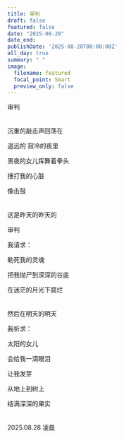 ```yaml
---
title: 审判
draft: false
featured: false
date: "2025-08-28"
date_end: 
publishDate: '2025-08-28T00:00:00Z'
all_day: true
summary: " "
image:
  filename: featured
  focal_point: Smart
  preview_only: false
---
```

审判
<br><br><br>
沉重的敲击声回荡在

遥远的 寂冷的夜里

黑夜的女儿挥舞着拳头

捶打我的心脏

像击鼓
<br><br><br>
这是昨天的昨天的

审判

我请求：

勒死我的灵魂

把我抛尸到深深的谷底

在迷茫的月光下腐烂
<br><br><br>
然后在明天的明天

我祈求：

太阳的女儿

会给我一滴眼泪

让我发芽

从地上到树上

结满深深的果实
<br><br><br>
2025.08.28 凌晨